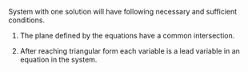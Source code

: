 System with one solution will have following necessary and sufficient conditions.

1. The plane defined by the equations have a common intersection.

2. After reaching triangular form each variable is a lead variable in an equation in the system.

